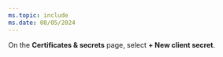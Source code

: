 ```yaml
---
ms.topic: include
ms.date: 08/05/2024
---
```

On the **Certificates & secrets** page, select **+ New client secret**.
